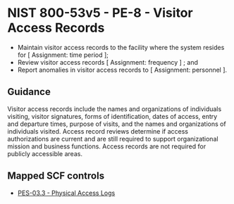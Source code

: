 # NIST 800-53v5 - PE-8 - Visitor Access Records
- Maintain visitor access records to the facility where the system resides for \[ Assignment: time period \];
- Review visitor access records \[ Assignment: frequency \] ; and
- Report anomalies in visitor access records to \[ Assignment: personnel \].
## Guidance
Visitor access records include the names and organizations of individuals visiting, visitor signatures, forms of identification, dates of access, entry and departure times, purpose of visits, and the names and organizations of individuals visited. Access record reviews determine if access authorizations are current and are still required to support organizational mission and business functions. Access records are not required for publicly accessible areas.
## Mapped SCF controls
- [PES-03.3 - Physical Access Logs](../scf/pes-033-physicalaccesslogs.md)